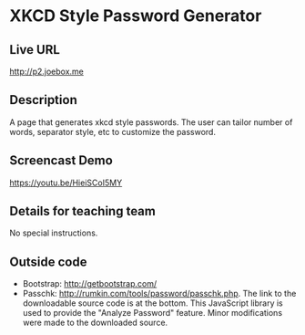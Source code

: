 # XKCD Style Password Generator

## Live URL
<http://p2.joebox.me>

## Description
A page that generates xkcd style passwords. The user can tailor number of words, separator style, etc to customize the password.

## Screencast Demo
<https://youtu.be/HieiSCoI5MY>

## Details for teaching team
No special instructions.

## Outside code
* Bootstrap: http://getbootstrap.com/
* Passchk: http://rumkin.com/tools/password/passchk.php. The link to the downloadable source code is at the bottom.  This JavaScript library is used to provide the "Analyze Password" feature.  Minor modifications were made to the downloaded source.
